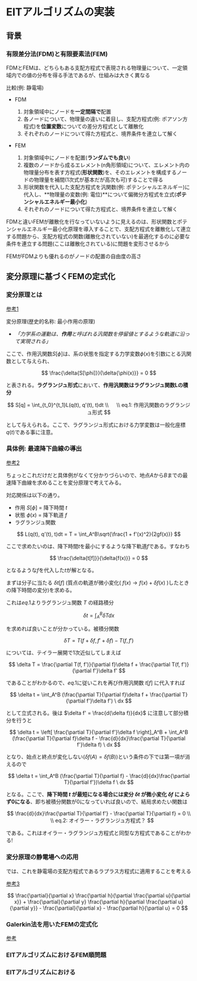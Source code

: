 # EITアルゴリズムの実装

## 背景

### 有限差分法(FDM)と有限要素法(FEM)

FDMとFEMは、どちらもある支配方程式で表現される物理量について、一定領域内での値の分布を得る手法であるが、仕組みは大きく異なる

比較(例: 静電場)

- FDM
  1. 対象領域中にノードを**一定間隔で**配置
  2. 各ノードについて、物理量の違いに着目し、支配方程式(例: ポアソン方程式)を**位置変数**についての差分方程式として離散化
  3. それぞれのノードについて得た方程式と、境界条件を連立して解く

- FEM
  1. 対象領域中にノードを配置(**ランダムでも良い**)
  2. 複数のノードから成るエレメント(n角形領域)について、エレメント内の物理量分布を表す方程式(**形状関数**)を、そのエレメントを構成するノードの物理量を補間(1次式が基本だが高次も可)することで得る
  3. 形状関数を代入した支配方程式を汎関数(例: ポテンシャルエネルギー)に代入し、**物理量の変数(例: 電位)**について偏微分方程式を立式(**ポテンシャルエネルギー最小化**)
  4. それぞれのノードについて得た方程式と、境界条件を連立して解く

FDMと違いFEMが離散化を行なっていないように見えるのは、形状関数とポテンシャルエネルギー最小化原理を導入することで、支配方程式を離散化して連立する問題から、支配方程式の関数(離散化されていない)を最適化するのに必要な条件を連立する問題(ここは離散化されている)に問題を変形させるから

FEMがFDMよりも優れるのがノードの配置の自由度の高さ

## 変分原理に基づくFEMの定式化

### 変分原理とは

[参考1](https://ja.wikipedia.org/wiki/%E6%9C%80%E5%B0%8F%E4%BD%9C%E7%94%A8%E3%81%AE%E5%8E%9F%E7%90%86)

変分原理(歴史的名称: 最小作用の原理)
- _「力学系の運動は、**作用**と呼ばれる汎関数を停留値とするような軌道に沿って実現される」_

ここで、作用汎関数$S[\phi]$は、系の状態を指定する力学変数$\phi(x)$を引数にとる汎関数として与えられ、

$$
\frac{\delta{S[\phi]}}{\delta{\phi(x)}} = 0
$$

と表される。**ラグランジュ形式**において、**作用汎関数はラグランジュ関数Lの積分**

$$
S[q] = \int_{t_0}^{t_1}L(q(t), q'(t), t)dt
\\  
\\ eq.1: 作用汎関数のラグランジュ形式
$$

として与えられる。ここで、ラグランジュ形式における力学変数は一般化座標$q(t)$である事に注意。

### 具体例: 最速降下曲線の導出

[参考2](https://eman-physics.net/analytic/chapter3.html)


ちょっとこれだけだと具体例がなくて分かりづらいので、地点$A$から$B$までの最速降下曲線を求めることを変分原理で考えてみる。

対応関係は以下の通り。

- 作用 $S[\phi]$ = 降下時間 $t$
- 状態 $\phi(x)$ = 降下軌道 $f$
- ラグランジュ関数

$$
L(q(t), q'(t), t)dt = T = \int_A^B\sqrt{\frac{1 + f'(x)^2}{2gf(x)}}
$$

ここで求めたいのは、降下時間$t$を最小にするような降下軌道$f$である。すなわち

$$
\frac{\delta{t[f]}}{\delta{f(x)}} = 0
$$

となるような$f$を代入した$t$が解となる。

まずは分子に当たる $\delta t[f]$ (質点の軌道が微小変化( $f(x) \to f(x) + \delta f(x)$ )したときの降下時間の変分)を求める。

これは$eq.1$よりラグランジュ関数 $T$ の経路積分

$$
\delta t = \int_A^B \delta T dx
$$

を求めれば良いことが分かっている。被積分関数

$$
\delta T = T(f + \delta f, f' + \delta f) - T(f, f')
$$

については、テイラー展開で1次近似してしまえば

$$
\delta T = \frac{\partial T(f, f')}{\partial f}\delta f + \frac{\partial T(f, f')}{\partial f'}\delta f'
$$

であることがわかるので、$eq.1$に従いこれを再び作用汎関数 $t[f]$ に代入すれば

$$
\delta t = \int_A^B (\frac{\partial T}{\partial f}\delta f + \frac{\partial T}{\partial f'}\delta f') \ dx
$$

として立式される。後は $\delta f' = \frac{d(\delta f)}{dx}$ に注意して部分積分を行うと

$$
\delta t = \left[ \frac{\partial T}{\partial f'}\delta f \right]_A^B + \int_A^B (\frac{\partial T}{\partial f}\delta f - \frac{d}{dx}\frac{\partial T}{\partial f'}\delta f) \ dx
$$

となり、始点と終点が変化しない($\delta f(A) = \delta f(B)$)という条件の下では第一項が消えるので

$$
\delta t = \int_A^B (\frac{\partial T}{\partial f} - \frac{d}{dx}\frac{\partial T}{\partial f'})\delta f \ dx
$$

となる。ここで、**降下時間 $t$ が最短になる場合には変分 $\delta t$ が微小変化 $\delta f$ によらず0になる**、即ち被積分関数が0になっていれば良いので、結局求めたい関数は

$$
\frac{d}{dx}\frac{\partial T}{\partial f'} - \frac{\partial T}{\partial f} = 0
\\  
\\ eq.2: オイラー・ラグランジュ方程式？
$$

である。これはオイラー・ラグランジュ方程式と同型な方程式であることがわかる!

### 変分原理の静電場への応用

では、これを静電場の支配方程式であるラプラス方程式に適用することを考える

[参考3](https://qiita.com/atily17/items/fa8abcc4d778c16fa11a)


$$
\frac{\partial}{\partial x} \frac{\partial h}{\partial \frac{\partial u}{\partial x}} + \frac{\partial}{\partial y} \frac{\partial h}{\partial \frac{\partial u}{\partial y}} - \frac{\partial}{\partial x} - \frac{\partial h}{\partial u} = 0
$$



### Galerkin法を用いたFEMの定式化

[参考](https://qiita.com/atily17/items/fa8abcc4d778c16fa11a)

### EITアルゴリズムにおけるFEM順問題

### EITアルゴリズムにおける